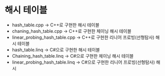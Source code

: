 # 해시 테이블
- hash_table.cpp -> C++로 구현한 해시 테이블
- chaning_hash_table.cpp -> C++로 구현한 체이닝 해시 테이블
- linear_probing_hash_table.cpp -> C++로 구현한 리니어 프로빙(선형탐사) 해시 테이블
- hash_table.linq -> C#으로 구현한 해시 테이블
- Chaining_hash_table.linq	-> C#으로 구현한 체이닝 해시 테이블
- linear_probing_hash_table.linq -> C#으로 구현한 리니어 프로빙(선형탐사) 해시 

